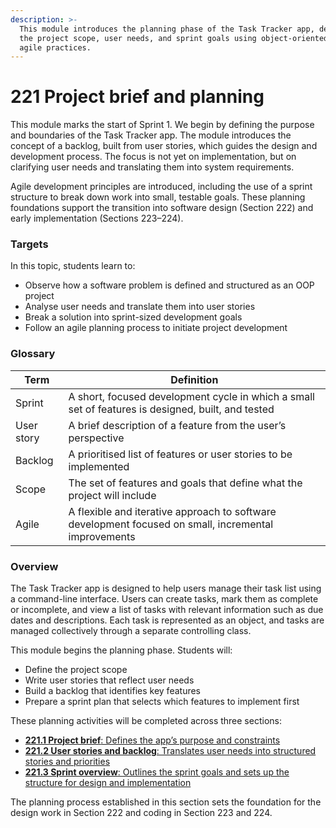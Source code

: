 ```yaml
---
description: >-
  This module introduces the planning phase of the Task Tracker app, defining
  the project scope, user needs, and sprint goals using object-oriented and
  agile practices.
---
```


# 221 Project brief and planning

This module marks the start of Sprint 1. We begin by defining the purpose and boundaries of the Task Tracker app. The module introduces the concept of a backlog, built from user stories, which guides the design and development process. The focus is not yet on implementation, but on clarifying user needs and translating them into system requirements.

Agile development principles are introduced, including the use of a sprint structure to break down work into small, testable goals. These planning foundations support the transition into software design (Section 222) and early implementation (Sections 223–224).

### Targets

In this topic, students learn to:

* Observe how a software problem is defined and structured as an OOP project
* Analyse user needs and translate them into user stories
* Break a solution into sprint-sized development goals
* Follow an agile planning process to initiate project development

### Glossary

| Term       | Definition                                                                                           |
| ---------- | ---------------------------------------------------------------------------------------------------- |
| Sprint     | A short, focused development cycle in which a small set of features is designed, built, and tested   |
| User story | A brief description of a feature from the user’s perspective                                         |
| Backlog    | A prioritised list of features or user stories to be implemented                                     |
| Scope      | The set of features and goals that define what the project will include                              |
| Agile      | A flexible and iterative approach to software development focused on small, incremental improvements |

### Overview

The Task Tracker app is designed to help users manage their task list using a command-line interface. Users can create tasks, mark them as complete or incomplete, and view a list of tasks with relevant information such as due dates and descriptions. Each task is represented as an object, and tasks are managed collectively through a separate controlling class.

This module begins the planning phase. Students will:

* Define the project scope
* Write user stories that reflect user needs
* Build a backlog that identifies key features
* Prepare a sprint plan that selects which features to implement first

These planning activities will be completed across three sections:

* [**221.1 Project brief**: Defines the app’s purpose and constraints](221.1-project-brief.md)
* [**221.2 User stories and backlog**: Translates user needs into structured stories and priorities](221.2-user-stories-and-backlog.md)
* [**221.3 Sprint overview**: Outlines the sprint goals and sets up the structure for design and implementation](221.3-sprint-overview.md)

The planning process established in this section sets the foundation for the design work in Section 222 and coding in Section 223 and 224.
